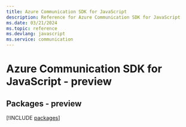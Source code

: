 ```yaml
---
title: Azure Communication SDK for JavaScript
description: Reference for Azure Communication SDK for JavaScript
ms.date: 03/21/2024
ms.topic: reference
ms.devlang: javascript
ms.service: communication
---
```

# Azure Communication SDK for JavaScript - preview
## Packages - preview
[!INCLUDE [packages](communication-index.md)]